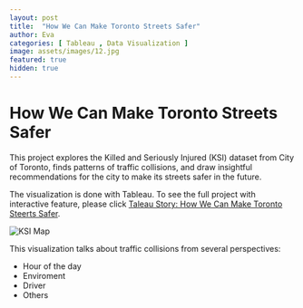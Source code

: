```yaml
---
layout: post
title:  "How We Can Make Toronto Streets Safer"
author: Eva
categories: [ Tableau , Data Visualization ]
image: assets/images/12.jpg
featured: true
hidden: true
---
```

# How We Can Make Toronto Streets Safer

This project explores the Killed and Seriously Injured (KSI) dataset from City of Toronto, finds patterns of traffic collisions, and draw insightful recommendations for the city to make its streets safer in the future.

The visualization is done with Tableau. To see the full project with interactive feature, please click [Taleau Story: How We Can Make Toronto Steerts Safer](https://public.tableau.com/views/Toronto_15652984395730/HowWeCanMakeTorontoStreetsSafer?:embed=y&:display_count=yes&publish=yes&:origin=viz_share_link).

![KSI Map](https://user-images.githubusercontent.com/46429585/63954222-56765e00-cab5-11e9-8a05-8b786e60a1f5.JPG)

This visualization talks about traffic collisions from several perspectives:
* Hour of the day
* Enviroment
* Driver
* Others
